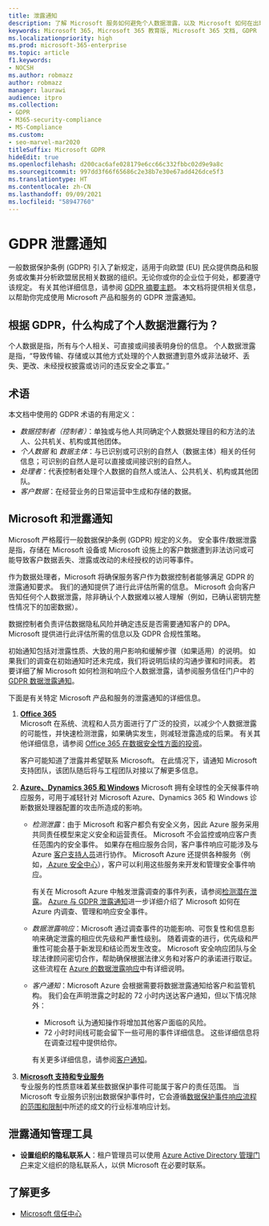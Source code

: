 ```yaml
---
title: 泄露通知
description: 了解 Microsoft 服务如何避免个人数据泄露，以及 Microsoft 如何在出现数据泄露时答复和通知用户。
keywords: Microsoft 365, Microsoft 365 教育版, Microsoft 365 文档, GDPR
ms.localizationpriority: high
ms.prod: microsoft-365-enterprise
ms.topic: article
f1.keywords:
- NOCSH
ms.author: robmazz
author: robmazz
manager: laurawi
audience: itpro
ms.collection:
- GDPR
- M365-security-compliance
- MS-Compliance
ms.custom:
- seo-marvel-mar2020
titleSuffix: Microsoft GDPR
hideEdit: true
ms.openlocfilehash: d200cac6afe028179e6cc66c332fbbc02d9e9a8c
ms.sourcegitcommit: 997dd3f66f65686c2e38b7e30e67add426dce5f3
ms.translationtype: HT
ms.contentlocale: zh-CN
ms.lasthandoff: 09/09/2021
ms.locfileid: "58947760"
---
```

# <a name="gdpr-breach-notification"></a>GDPR 泄露通知

一般数据保护条例 (GDPR) 引入了新规定，适用于向欧盟 (EU) 民众提供商品和服务或收集并分析欧盟居民相关数据的组织。无论你或你的企业位于何处，都要遵守该规定。 有关其他详细信息，请参阅 [GDPR 摘要主题](gdpr.md)。 本文档将提供相关信息，以帮助你完成使用 Microsoft 产品和服务的 GDPR 泄露通知。

## <a name="what-constitute-a-breach-of-personal-data-under-the-gdpr"></a>根据 GDPR，什么构成了个人数据泄露行为？

个人数据是指，所有与个人相关、可直接或间接表明身份的信息。 个人数据泄露是指，“导致传输、存储或以其他方式处理的个人数据遭到意外或非法破坏、丢失、更改、未经授权披露或访问的违反安全之事宜。”

## <a name="terminology"></a>术语

本文档中使用的 GDPR 术语的有用定义：

- *数据控制者（控制者）*：单独或与他人共同确定个人数据处理目的和方法的法人、公共机关、机构或其他团体。  
- *个人数据* 和 *数据主体*：与已识别或可识别的自然人（数据主体）相关的任何信息；可识别的自然人是可以直接或间接识别的自然人。  
- *处理者*：代表控制者处理个人数据的自然人或法人、公共机关、机构或其他团队。  
- *客户数据*：在经营业务的日常运营中生成和存储的数据。

## <a name="microsoft-and-breach-notification"></a>Microsoft 和泄露通知

Microsoft 严格履行一般数据保护条例 (GDPR) 规定的义务。 安全事件/数据泄露是指，存储在 Microsoft 设备或 Microsoft 设施上的客户数据遭到非法访问或可能导致客户数据丢失、泄露或改动的未经授权的访问等事件。

作为数据处理者，Microsoft 将确保服务客户作为数据控制者能够满足 GDPR 的泄露通知要求。 我们的通知提供了进行此评估所需的信息。 Microsoft 会向客户告知任何个人数据泄露，除非确认个人数据难以被人理解（例如，已确认密钥完整性情况下的加密数据）。

数据控制者负责评估数据隐私风险并确定违反是否需要通知客户的 DPA。 Microsoft 提供进行此评估所需的信息以及 GDPR 合规性策略。

初始通知包括对泄露性质、大致的用户影响和缓解步骤（如果适用）的说明。 如果我们的调查在初始通知时还未完成，我们将说明后续的沟通步骤和时间表。 若要详细了解 Microsoft 如何检测和响应个人数据泄露，请参阅服务信任门户中的 [GDPR 数据泄露通知](https://servicetrust.microsoft.com/ViewPage/GDPRBreach)。

下面是有关特定 Microsoft 产品和服务的泄露通知的详细信息。
  
1. **[Office 365](gdpr-breach-Office365.md)**  
    Microsoft 在系统、流程和人员方面进行了广泛的投资，以减少个人数据泄露的可能性，并快速检测泄露，如果确实发生，则减轻泄露造成的后果。 有关其他详细信息，请参阅 [Office 365 在数据安全性方面的投资](/microsoft-365/compliance/gdpr-breach-office365#office-365-investments-in-data-security)。

    客户可能知道了泄露并希望联系 Microsoft。 在此情况下，请通知 Microsoft 支持团队，该团队随后将与工程团队对接以了解更多信息。

2. **[Azure、Dynamics 365 和 Windows](gdpr-breach-azure-dynamics-windows.md)** Microsoft 拥有全球性的全天候事件响应服务，可用于减轻针对 Microsoft Azure、Dynamics 365 和 Windows 诊断数据处理器配置的攻击所造成的影响。

    - *检测泄露*：由于 Microsoft 和客户都负有安全义务，因此 Azure 服务采用共同责任模型来定义安全和运营责任。 Microsoft 不会监控或响应客户责任范围内的安全事件。 如果存在相应服务合同，客户事件响应可能涉及与 Azure [客户支持人员](https://azure.microsoft.com/support/options/)进行协作。 Microsoft Azure 还提供各种服务（例如，[ Azure 安全中心](https://azure.microsoft.com/services/security-center/)），客户可以利用这些服务来开发和管理安全事件响应。

        有关在 Microsoft Azure 中触发泄露调查的事件列表，请参阅[检测潜在泄露](/compliance/regulatory/gdpr-breach-azure-dynamics-windows#detection-of-potential-breaches)。 [Azure 与 GDPR 泄露通知](gdpr-breach-azure-dynamics-windows.md)进一步详细介绍了 Microsoft 如何在 Azure 内调查、管理和响应安全事件。

    - *数据泄露响应*：Microsoft 通过调查事件的功能影响、可恢复性和信息影响来确定泄露的相应优先级和严重性级别。 随着调查的进行，优先级和严重性可能会基于新发现和结论而发生改变。
    Microsoft 安全响应团队与全球法律顾问密切合作，帮助确保根据法律义务和对客户的承诺进行取证。 这些流程在 [Azure 的数据泄露响应](/compliance/regulatory/gdpr-breach-azure-dynamics-windows#azures-data-breach-response)中有详细说明。

    - *客户通知*：Microsoft Azure 会根据需要将数据泄露通知给客户和监管机构。 我们会在声明泄露之时起的 72 小时内送达客户通知，但以下情况除外：

        - Microsoft 认为通知操作将增加其他客户面临的风险。
        - 72 小时时间线可能会留下一些可用的事件详细信息。 这些详细信息将在调查过程中提供给你。

        有关更多详细信息，请参阅[客户通知](/compliance/regulatory/gdpr-breach-azure-dynamics-windows#customer-notification)。

3. **[Microsoft 支持和专业服务](gdpr-breach-Microsoft-Support-Professional-Services.md)**  
    专业服务的性质意味着某些数据保护事件可能属于客户的责任范围。 当 Microsoft 专业服务识别出数据保护事件时，它会遵循[数据保护事件响应流程的范围和限制](/microsoft-365/compliance/gdpr-breach-microsoft-support-professional-services#scope--limits-of-data-protection-incident-response-process)中所述的成文的行业标准响应计划。

## <a name="breach-notification-admin-tools"></a>泄露通知管理工具

- **设置组织的隐私联系人**：租户管理员可以使用 [Azure Active Directory 管理门户](https://go.microsoft.com/fwlink/p/?linkid=2052736)来定义组织的隐私联系人，以供 Microsoft 在必要时联系。

## <a name="learn-more"></a>了解更多

- [Microsoft 信任中心](https://www.microsoft.com/trust-center/privacy/gdpr-overview)
